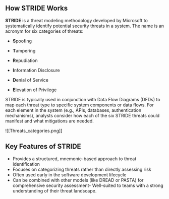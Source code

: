 ## How STRIDE Works

**STRIDE** is a threat modeling methodology developed by Microsoft to systematically identify potential security threats in a system. The name is an acronym for six categories of threats:

- **S**poofing

- **T**ampering
    
- **R**epudiation
    
- **I**nformation Disclosure
    
- **D**enial of Service
    
- **E**levation of Privilege

STRIDE is typically used in conjunction with Data Flow Diagrams (DFDs) to map each threat type to specific system components or data flows. For each element in the system (e.g., APIs, databases, authentication mechanisms), analysts consider how each of the six STRIDE threats could manifest and what mitigations are needed.

![[Threats_categories.png]]

## Key Features of STRIDE

- Provides a structured, mnemonic-based approach to threat identification    
- Focuses on categorizing threats rather than directly assessing risk
- Often used early in the software development lifecycle
- Can be combined with other models (like DREAD or PASTA) for comprehensive security assessment- Well-suited to teams with a strong understanding of their threat landscape.